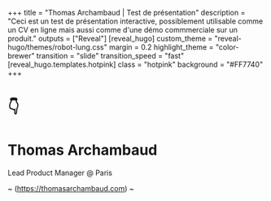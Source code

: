 +++
title = "Thomas Archambaud | Test de présentation"
description = "Ceci est un test de présentation interactive, possiblement utilisable comme un CV en ligne mais aussi comme d'une démo commmerciale sur un produit."
outputs = ["Reveal"]
[reveal_hugo]
custom_theme = "reveal-hugo/themes/robot-lung.css"
margin = 0.2
highlight_theme = "color-brewer"
transition = "slide"
transition_speed = "fast"
[reveal_hugo.templates.hotpink]
class = "hotpink"
background = "#FF7740"
+++

# 👇

# Thomas Archambaud

Lead Product Manager @ Paris

~ (https://thomasarchambaud.com) ~